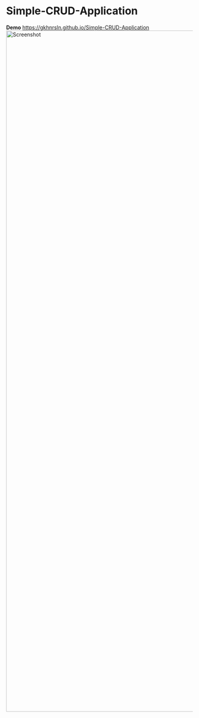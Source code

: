 # Simple-CRUD-Application

**Demo**
https://gkhnrsln.github.io/Simple-CRUD-Application
<img width="1832" alt="Screenshot" src="https://github.com/user-attachments/assets/3e33f6b3-2b1e-43ad-b574-c48fe31a7b19" />

